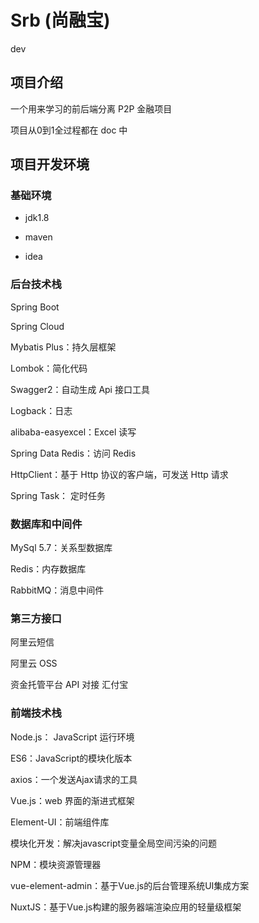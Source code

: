 # Srb (尚融宝)

dev

## 项目介绍

一个用来学习的前后端分离 P2P 金融项目

项目从0到1全过程都在 doc 中



## 项目开发环境



### 基础环境
- jdk1.8

- maven

- idea

  


### 后台技术栈
Spring Boot

Spring Cloud

Mybatis Plus：持久层框架

Lombok：简化代码

Swagger2：自动生成 Api 接口工具

Logback：日志

alibaba-easyexcel：Excel 读写

Spring Data Redis：访问 Redis

HttpClient：基于 Http 协议的客户端，可发送 Http 请求

Spring Task： 定时任务




### 数据库和中间件

MySql 5.7：关系型数据库

Redis：内存数据库

RabbitMQ：消息中间件



### 第三方接口

阿里云短信

阿里云 OSS

资金托管平台 API 对接 汇付宝



### 前端技术栈

Node.js： JavaScript 运行环境

ES6：JavaScript的模块化版本

axios：一个发送Ajax请求的工具

Vue.js：web 界面的渐进式框架

Element-UI：前端组件库

模块化开发：解决javascript变量全局空间污染的问题

NPM：模块资源管理器

vue-element-admin：基于Vue.js的后台管理系统UI集成方案

NuxtJS：基于Vue.js构建的服务器端渲染应用的轻量级框架

